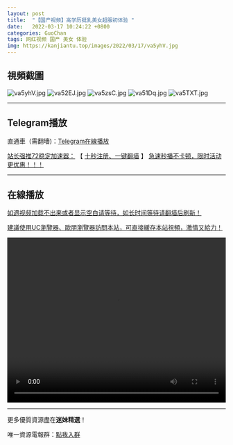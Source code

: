 ```yaml
---
layout: post
title:  "【国产视频】高学历挺乳美女超服初体验 "
date:   2022-03-17 10:24:22 +0800
categories: GuoChan
tags: 网红视频 国产 美女 体验
img: https://kanjiantu.top/images/2022/03/17/va5yhV.jpg
---
```



## 視頻截圖

![va5yhV.jpg](https://kanjiantu.top/images/2022/03/17/va5yhV.jpg)
![va52EJ.jpg](https://kanjiantu.top/images/2022/03/17/va52EJ.jpg)
![va5zsC.jpg](https://kanjiantu.top/images/2022/03/17/va5zsC.jpg)
![va51Dq.jpg](https://kanjiantu.top/images/2022/03/17/va51Dq.jpg)
![va5TXT.jpg](https://kanjiantu.top/images/2022/03/17/va5TXT.jpg)

* * *
## Telegram播放

直通車（需翻墻)：[Telegram在線播放](https://t.me/mimeijingxuan/110)

<u>站长强推72稳定加速器：</u> 【 [十秒注册、一键翻墙](https://www.mimei.blog/skip/vpn.html) 】
<u>  急速秒播不卡顿，限时活动更优惠！！！</u>
* * *
## 在線播放
<u>如遇视频加载不出来或者显示空白请等待，如长时间等待请翻墙后刷新！</u>

<u>建議使用UC瀏覽器、歐朋瀏覽器訪問本站，可直接緩存本站視頻，激情又給力！</u>
<center><video src="https://cdn.publer.io/uploads/videos/62420345db279760bbfbf996/27b611027f39873846e917e29ed12e66.mp4" width="100%" height="380px" controls="controls"></video></center>

* * *
更多優質資源盡在**迷妹精選**！

唯一資源電報群：[點我入群](https://t.me/mimeijingxuan)


